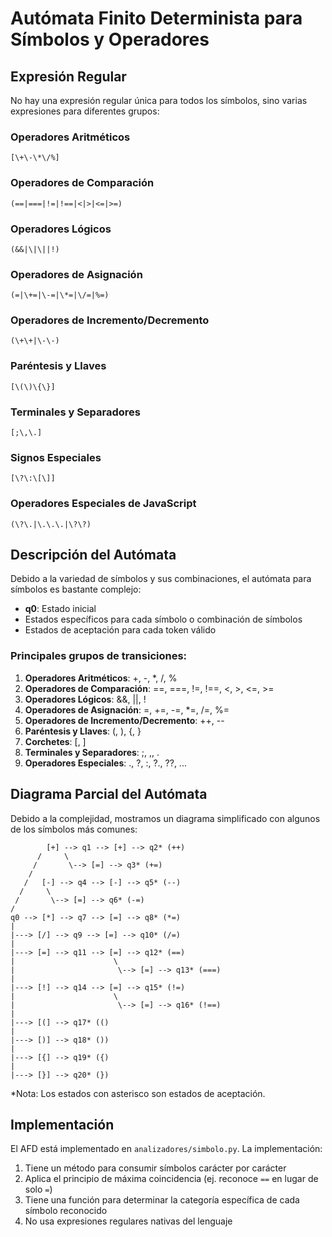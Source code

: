 # Autómata Finito Determinista para Símbolos y Operadores

## Expresión Regular
No hay una expresión regular única para todos los símbolos, sino varias expresiones para diferentes grupos:

### Operadores Aritméticos
```
[\+\-\*\/%]
```

### Operadores de Comparación
```
(==|===|!=|!==|<|>|<=|>=)
```

### Operadores Lógicos
```
(&&|\|\||!)
```

### Operadores de Asignación
```
(=|\+=|\-=|\*=|\/=|%=)
```

### Operadores de Incremento/Decremento
```
(\+\+|\-\-)
```

### Paréntesis y Llaves
```
[\(\)\{\}]
```

### Terminales y Separadores
```
[;\,\.]
```

### Signos Especiales
```
[\?\:\[\]]
```

### Operadores Especiales de JavaScript
```
(\?\.|\.\.\.|\?\?)
```

## Descripción del Autómata
Debido a la variedad de símbolos y sus combinaciones, el autómata para símbolos es bastante complejo:

- **q0**: Estado inicial
- Estados específicos para cada símbolo o combinación de símbolos
- Estados de aceptación para cada token válido

### Principales grupos de transiciones:
1. **Operadores Aritméticos**: +, -, *, /, %
2. **Operadores de Comparación**: ==, ===, !=, !==, <, >, <=, >=
3. **Operadores Lógicos**: &&, ||, !
4. **Operadores de Asignación**: =, +=, -=, *=, /=, %=
5. **Operadores de Incremento/Decremento**: ++, --
6. **Paréntesis y Llaves**: (, ), {, }
7. **Corchetes**: [, ]
8. **Terminales y Separadores**: ;, ,, .
9. **Operadores Especiales**: ., ?, :, ?., ??, ...

## Diagrama Parcial del Autómata
Debido a la complejidad, mostramos un diagrama simplificado con algunos de los símbolos más comunes:

```
        [+] --> q1 --> [+] --> q2* (++)
      /     \
     /       \--> [=] --> q3* (+=)
    /
   /   [-] --> q4 --> [-] --> q5* (--)
  /     \
 /       \--> [=] --> q6* (-=)
/
q0 --> [*] --> q7 --> [=] --> q8* (*=)
|
|---> [/] --> q9 --> [=] --> q10* (/=)
|
|---> [=] --> q11 --> [=] --> q12* (==)
|                      \
|                       \--> [=] --> q13* (===)
|
|---> [!] --> q14 --> [=] --> q15* (!=)
|                      \
|                       \--> [=] --> q16* (!==)
|
|---> [(] --> q17* (()
|
|---> [)] --> q18* ())
|
|---> [{] --> q19* ({)
|
|---> [}] --> q20* (})
```

*Nota: Los estados con asterisco son estados de aceptación.

## Implementación
El AFD está implementado en `analizadores/simbolo.py`. La implementación:
1. Tiene un método para consumir símbolos carácter por carácter
2. Aplica el principio de máxima coincidencia (ej. reconoce `==` en lugar de solo `=`)
3. Tiene una función para determinar la categoría específica de cada símbolo reconocido
4. No usa expresiones regulares nativas del lenguaje 